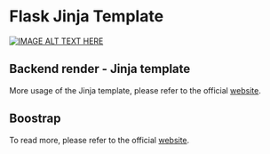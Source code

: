 # Flask Jinja Template

[![IMAGE ALT TEXT HERE](https://img.youtube.com/vi/${yotube_video_id}/0.jpg)](https://www.youtube.com/watch?v=${yotube_video_id})

## Backend render - Jinja template
More usage of the Jinja template, please refer to the
official [website](https://jinja.palletsprojects.com/en/3.0.x/templates/).

## Boostrap

To read more, please refer to the official [website](https://getbootstrap.com/).